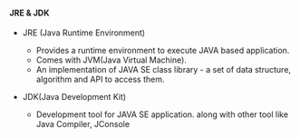 #### JRE & JDK

- JRE (Java Runtime Environment)
    - Provides a runtime environment to execute JAVA based application. 
    - Comes with JVM(Java Virtual Machine).
    - An implementation of JAVA SE class library - a set of data structure, algorithm and API to access them.

- JDK(Java Development Kit)
    - Development tool for JAVA SE application. along with other tool like Java Compiler, JConsole 